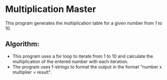 # Multiplication Master

This program generates the multiplication table for a given number from 1 to 10.

## Algorithm:

  -  This program uses a for loop to iterate from 1 to 10 and calculate the multiplication of the entered number with each iteration.
  -  The program uses f-strings to format the output in the format "number x multiplier = result".
